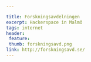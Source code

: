 ```yaml
---

title: Forskningsavdelningen
excerpt: Hackerspace in Malmö
tags: internet
header:
 feature:
 thumb: forskningsavd.png
link: http://forskningsavd.se/
---
```



